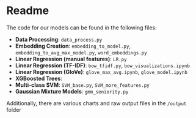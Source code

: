 # Readme

The code for our models can be found in the following files:
- **Data Processing**: `data_process.py`
- **Embedding Creation**: `embedding_to_model.py`, `embedding_to_avg_max_model.py`, `word_embeddings.py`
- **Linear Regression (manual features)**: `LR.py`
- **Linear Regression (TF-IDF)**:  `bow_tfidf.py`, `bow_visualizations.ipynb`
- **Linear Regression (GloVe)**: `glove_max_avg.ipynb`, `glove_model.ipynb`
- **XGBoosted Trees**:
- **Multi-class SVM**: `SVM_base.py`, `SVM_more_features.py`
- **Gaussian Mixture Models**: `gmm_seniority.py`

Additionally, there are various charts and raw output files in the `/output` folder
